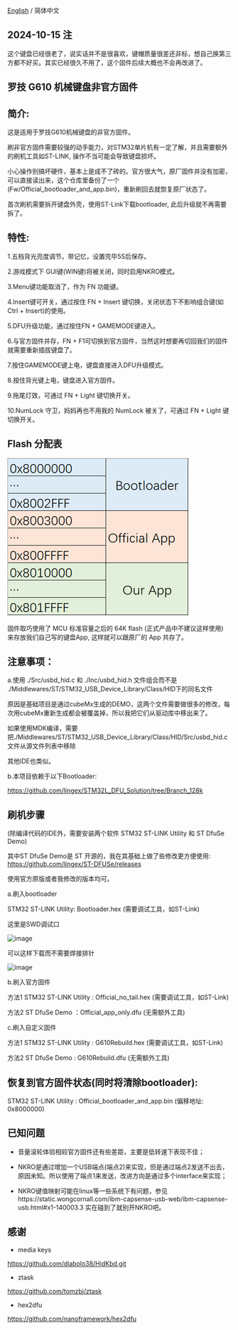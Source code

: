 [English](./README_en.md) / 简体中文

## 2024-10-15 注
  这个键盘已经很老了，说实话并不是很喜欢，键帽质量很差还非标，想自己换第三方都不好买。其实已经很久不用了，这个固件后续大概也不会再改进了。


## 罗技 G610 机械键盘非官方固件

## 简介:

这是适用于罗技G610机械键盘的非官方固件。

刷非官方固件需要较强的动手能力，对STM32单片机有一定了解，并且需要额外的刷机工具如ST-LINK, 操作不当可能会导致键盘损坏。

小心操作别搞坏硬件，基本上是成不了砖的。官方很大气，原厂固件并没有加密，可以直接读出来，这个仓库里备份了一个(Fw/Official_bootloader_and_app.bin)，重新刷回去就恢复原厂状态了。

首次刷机需要拆开键盘外壳，使用ST-Link下载bootloader, 此后升级就不再需要拆了。


## 特性:

1.五档背光亮度调节，带记忆，设置完毕5S后保存。

2.游戏模式下 GUI键(WIN键)将被关闭，同时启用NKRO模式。

3.Menu键功能取消了，作为 FN 功能键。

4.Insert键可开关，通过按住 FN + Insert 键切换，关闭状态下不影响组合键(如 Ctrl + Insert)的使用。

5.DFU升级功能，通过按住FN + GAMEMODE键进入。

6.与官方固件并存，FN + F1可切换到官方固件，当然这时想要再切回我们的固件就需要重新插拔键盘了。

7.按住GAMEMODE键上电，键盘直接进入DFU升级模式。

8.按住背光键上电，键盘进入官方固件。

9.拖尾灯效，可通过 FN + Light 键切换开关。

10.NumLock 守卫，妈妈再也不用我的 NumLock 被关了，可通过 FN + Light 键切换开关。


## Flash 分配表
![image](./PIC/flash%20mapping.png)

固件取巧使用了 MCU 标准容量之后的 64K flash (正式产品中不建议这样使用) 来存放我们自己写的键盘App, 这样就可以跟原厂的 App 共存了。

## 注意事项：

a.使用 ./Src/usbd_hid.c 和 ./Inc/usbd_hid.h 
文件组合而不是 ./Middlewares/ST/STM32_USB_Device_Library/Class/HID下的同名文件

原因是基础项目是通过cubeMx生成的DEMO，这两个文件需要做很多的修改，每次用cubeMx重新生成都会被覆盖掉，所以我把它们从驱动库中移出来了。

如果使用MDK编译，需要把./Middlewares/ST/STM32_USB_Device_Library/Class/HID/Src/usbd_hid.c文件从源文件列表中移除

其他IDE也类似。

b.本项目依赖于以下Bootloader:

https://github.com/lingex/STM32L_DFU_Solution/tree/Branch_128k



## 刷机步骤

(除编译代码的IDE外，需要安装两个软件 STM32 ST-LINK Utility 和 ST DfuSe Demo)

其中ST DfuSe Demo是 ST 开源的，我在其基础上做了些修改更方便使用: https://github.com/lingex/ST-DFUSe/releases

使用官方原版或者我修改的版本均可。


a.刷入bootloader

  STM32 ST-LINK Utility: Bootloader.hex       (需要调试工具，如ST-Link)
  
  这里是SWD调试口
  
  ![image](./PIC/downloading/STLINK%20IO.png)
  
  可以这样下载而不需要焊接排针
  
  ![image](./PIC/downloading/bootloader.png)
  
  
b.刷入官方固件  

  方法1 STM32 ST-LINK Utility : Official_no_tail.hex    (需要调试工具，如ST-Link)
  
  方法2 ST DfuSe Demo ：Official_app_only.dfu    (无需额外工具)

c.刷入自定义固件
  
  方法1 STM32 ST-LINK Utility : G610Rebuild.hex (需要调试工具，如ST-Link)

  方法2 ST DfuSe Demo : G610Rebuild.dfu      (无需额外工具)


  
## 恢复到官方固件状态(同时将清除bootloader):

STM32 ST-LINK Utility : Official_bootloader_and_app.bin  (偏移地址: 0x8000000)


## 已知问题

 - 音量滚轮体验相较官方固件还有些差距，主要是低转速下表现不佳；

 - NKRO是通过增加一个USB端点(端点2)来实现，但是通过端点2发送不出去，原因未知。所以使用了端点1来发送，改进方向是通过多个interface来实现；

 - NKRO键值映射可能在linux等一些系统下有问题，参见https://static.wongcornall.com/ibm-capsense-usb-web/ibm-capsense-usb.html#x1-140003.3
  实在碰到了就别开NKRO吧。

## 感谢

 - media keys

https://github.com/diabolo38/HidKbd.git

 - ztask

https://github.com/tomzbj/ztask

 - hex2dfu

https://github.com/nanoframework/hex2dfu
